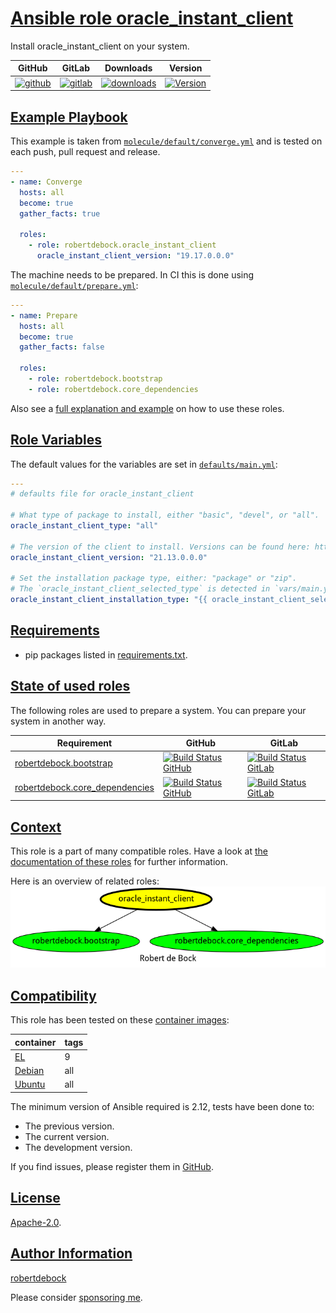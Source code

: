 # [Ansible role oracle_instant_client](#oracle_instant_client)

Install oracle_instant_client on your system.

|GitHub|GitLab|Downloads|Version|
|------|------|---------|-------|
|[![github](https://github.com/robertdebock/ansible-role-oracle_instant_client/workflows/Ansible%20Molecule/badge.svg)](https://github.com/robertdebock/ansible-role-oracle_instant_client/actions)|[![gitlab](https://gitlab.com/robertdebock-iac/ansible-role-oracle_instant_client/badges/master/pipeline.svg)](https://gitlab.com/robertdebock-iac/ansible-role-oracle_instant_client)|[![downloads](https://img.shields.io/ansible/role/d/robertdebock/oracle_instant_client)](https://galaxy.ansible.com/robertdebock/oracle_instant_client)|[![Version](https://img.shields.io/github/release/robertdebock/ansible-role-oracle_instant_client.svg)](https://github.com/robertdebock/ansible-role-oracle_instant_client/releases/)|

## [Example Playbook](#example-playbook)

This example is taken from [`molecule/default/converge.yml`](https://github.com/robertdebock/ansible-role-oracle_instant_client/blob/master/molecule/default/converge.yml) and is tested on each push, pull request and release.

```yaml
---
- name: Converge
  hosts: all
  become: true
  gather_facts: true

  roles:
    - role: robertdebock.oracle_instant_client
      oracle_instant_client_version: "19.17.0.0.0"
```

The machine needs to be prepared. In CI this is done using [`molecule/default/prepare.yml`](https://github.com/robertdebock/ansible-role-oracle_instant_client/blob/master/molecule/default/prepare.yml):

```yaml
---
- name: Prepare
  hosts: all
  become: true
  gather_facts: false

  roles:
    - role: robertdebock.bootstrap
    - role: robertdebock.core_dependencies
```

Also see a [full explanation and example](https://robertdebock.nl/how-to-use-these-roles.html) on how to use these roles.

## [Role Variables](#role-variables)

The default values for the variables are set in [`defaults/main.yml`](https://github.com/robertdebock/ansible-role-oracle_instant_client/blob/master/defaults/main.yml):

```yaml
---
# defaults file for oracle_instant_client

# What type of package to install, either "basic", "devel", or "all".
oracle_instant_client_type: "all"

# The version of the client to install. Versions can be found here: https://www.oracle.com/database/technologies/instant-client/linux-x86-64-downloads.html
oracle_instant_client_version: "21.13.0.0.0"

# Set the installation package type, either: "package" or "zip".
# The `oracle_instant_client_selected_type` is detected in `vars/main.yml`, but can be overridden here.
oracle_instant_client_installation_type: "{{ oracle_instant_client_selected_type }}"
```

## [Requirements](#requirements)

- pip packages listed in [requirements.txt](https://github.com/robertdebock/ansible-role-oracle_instant_client/blob/master/requirements.txt).

## [State of used roles](#state-of-used-roles)

The following roles are used to prepare a system. You can prepare your system in another way.

| Requirement | GitHub | GitLab |
|-------------|--------|--------|
|[robertdebock.bootstrap](https://galaxy.ansible.com/robertdebock/bootstrap)|[![Build Status GitHub](https://github.com/robertdebock/ansible-role-bootstrap/workflows/Ansible%20Molecule/badge.svg)](https://github.com/robertdebock/ansible-role-bootstrap/actions)|[![Build Status GitLab](https://gitlab.com/robertdebock-iac/ansible-role-bootstrap/badges/master/pipeline.svg)](https://gitlab.com/robertdebock-iac/ansible-role-bootstrap)|
|[robertdebock.core_dependencies](https://galaxy.ansible.com/robertdebock/core_dependencies)|[![Build Status GitHub](https://github.com/robertdebock/ansible-role-core_dependencies/workflows/Ansible%20Molecule/badge.svg)](https://github.com/robertdebock/ansible-role-core_dependencies/actions)|[![Build Status GitLab](https://gitlab.com/robertdebock-iac/ansible-role-core_dependencies/badges/master/pipeline.svg)](https://gitlab.com/robertdebock-iac/ansible-role-core_dependencies)|

## [Context](#context)

This role is a part of many compatible roles. Have a look at [the documentation of these roles](https://robertdebock.nl/) for further information.

Here is an overview of related roles:
![dependencies](https://raw.githubusercontent.com/robertdebock/ansible-role-oracle_instant_client/png/requirements.png "Dependencies")

## [Compatibility](#compatibility)

This role has been tested on these [container images](https://hub.docker.com/u/robertdebock):

|container|tags|
|---------|----|
|[EL](https://hub.docker.com/r/robertdebock/enterpriselinux)|9|
|[Debian](https://hub.docker.com/r/robertdebock/debian)|all|
|[Ubuntu](https://hub.docker.com/r/robertdebock/ubuntu)|all|

The minimum version of Ansible required is 2.12, tests have been done to:

- The previous version.
- The current version.
- The development version.

If you find issues, please register them in [GitHub](https://github.com/robertdebock/ansible-role-oracle_instant_client/issues).

## [License](#license)

[Apache-2.0](https://github.com/robertdebock/ansible-role-oracle_instant_client/blob/master/LICENSE).

## [Author Information](#author-information)

[robertdebock](https://robertdebock.nl/)

Please consider [sponsoring me](https://github.com/sponsors/robertdebock).
